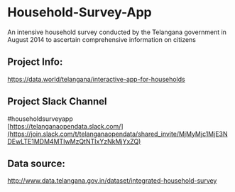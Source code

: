 # Household-Survey-App
An intensive household survey conducted by the Telangana government in August 2014 to ascertain comprehensive information on citizens

## Project Info:   
https://data.world/telangana/interactive-app-for-households
## Project Slack Channel
#householdsurveyapp  
[https://telanganaopendata.slack.com/](https://join.slack.com/t/telanganaopendata/shared_invite/MjMyMjc1MjE3NDEwLTE1MDM4MTIwMzQtNTIxYzNkMjYxZQ) 
## Data source:   
http://www.data.telangana.gov.in/dataset/integrated-household-survey

